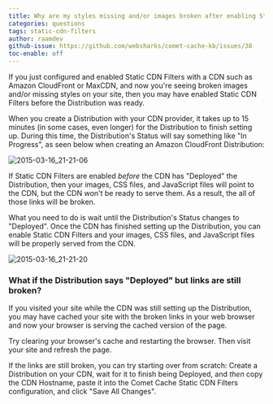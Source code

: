 ```yaml
---
title: Why are my styles missing and/or images broken after enabling Static CDN Filters?
categories: questions
tags: static-cdn-filters
author: raamdev
github-issue: https://github.com/websharks/comet-cache-kb/issues/38
toc-enable: off
---
```


If you just configured and enabled Static CDN Filters with a CDN such as Amazon CloudFront or MaxCDN, and now you're seeing broken images and/or missing styles on your site, then you may have enabled Static CDN Filters before the Distribution was ready.

When you create a Distribution with your CDN provider, it takes up to 15 minutes (in some cases, even longer) for the Distribution to finish setting up. During this time, the Distribution's Status will say something like "In Progress", as seen below when creating an Amazon CloudFront Distribution:

![2015-03-16_21-21-06](https://cloud.githubusercontent.com/assets/53005/6679950/a82c629a-cc26-11e4-86ec-429a4bc0784e.png)

If Static CDN Filters are enabled _before_ the CDN has "Deployed" the Distribution, then your images, CSS files, and JavaScript files will point to the CDN, but the CDN won't be ready to serve them. As a result, the all of those links will be broken.

What you need to do is wait until the Distribution's Status changes to "Deployed". Once the CDN has finished setting up the Distribution, you can enable Static CDN Filters and your images, CSS files, and JavaScript files will be properly served from the CDN.

![2015-03-16_21-21-20](https://cloud.githubusercontent.com/assets/53005/6680019/e5504af0-cc27-11e4-84e9-a4fdd54eb2c3.png)

### What if the Distribution says "Deployed" but links are still broken?

If you visited your site while the CDN was still setting up the Distribution, you may have cached your site with the broken links in your web browser and now your browser is serving the cached version of the page.

Try clearing your browser's cache and restarting the browser. Then visit your site and refresh the page.

If the links are still broken, you can try starting over from scratch: Create a Distribution on your CDN, wait for it to finish being Deployed, and _then_ copy the CDN Hostname, paste it into the Comet Cache Static CDN Filters configuration, and click "Save All Changes".
